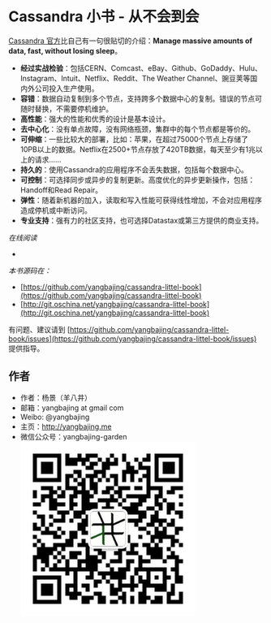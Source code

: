 # Cassandra 小书 - 从不会到会

[Cassandra 官方](http://cassandra.apache.org/)比自己有一句很贴切的介绍：**Manage massive amounts of data, fast, without losing sleep**。

- **经过实战检验**：包括CERN、Comcast、eBay、Github、GoDaddy、Hulu、Instagram、Intuit、Netflix、Reddit、The Weather Channel、豌豆荚等国内外公司投入生产使用。
- **容错**：数据自动复制到多个节点，支持跨多个数据中心的复制。错误的节点可随时替换，不需要停机维护。
- **高性能**：强大的性能和优秀的设计是基本设计。
- **去中心化**：没有单点故障，没有网络瓶颈，集群中的每个节点都是等价的。
- **可伸缩**：一些比较大的部署，比如：苹果，在超过75000个节点上存储了10PB以上的数据。Netflix在2500+节点存放了420TB数据，每天至少有1兆以上的请求……
- **持久的**：使用Cassandra的应用程序不会丢失数据，包括每个数据中心。
- **可控制**：可选择同步或异步的复制更新。高度优化的异步更新操作，包括：Handoff和Read Repair。
- **弹性**：随着新机器的加入，读取和写入性能可获得线性增加，不会对应用程序造成停机或中断访问。
- **专业支持**：强有力的社区支持，也可选择Datastax或第三方提供的商业支持。

*在线阅读*

- [](https://yangbajing.gitbooks.io/scala-web-development/)

*本书源码在：*

- [https://github.com/yangbajing/cassandra-littel-book](https://github.com/yangbajing/cassandra-littel-book)
- [http://git.oschina.net/yangbajing/cassandra-littel-book](http://git.oschina.net/yangbajing/cassandra-littel-book)

有问题、建议请到 [https://github.com/yangbajing/cassandra-littel-book/issues](https://github.com/yangbajing/cassandra-littel-book/issues) 提供指导。

## 作者

- 作者：杨景（羊八井）
- 邮箱：yangbajing at gmail com
- Weibo: @yangbajing
- 主页：http://yangbajing.me
- 微信公众号：yangbajing-garden
![yangbajing-garden](imgs/qrcode_for_gh_70b815e4a7cd_344.jpg)

